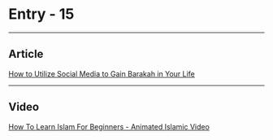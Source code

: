 # Entry - 15

---
## Article

[How to Utilize Social Media to Gain Barakah in Your Life](https://productivemuslim.com/utilizing-social-media-to-gain-barakah/)

---
## Video

[How To Learn Islam For Beginners - Animated Islamic Video](https://youtu.be/O-HT_JEGITE)